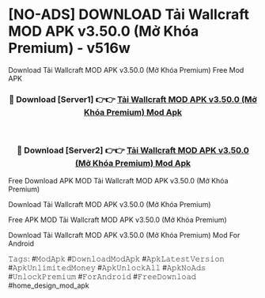 # [NO-ADS] DOWNLOAD Tải Wallcraft MOD APK v3.50.0 (Mở Khóa Premium) - v516w
Download Tải Wallcraft MOD APK v3.50.0 (Mở Khóa Premium) Free Mod APK

<div align="center">
<h3>🔴 Download [Server1] 👉👉 <a href="https://apk-comot.site?title=Tải_Wallcraft_MOD_APK_v3.50.0_(Mở_Khóa_Premium)">Tải Wallcraft MOD APK v3.50.0 (Mở Khóa Premium) Mod Apk</a></h3><br>

<h3>🔴 Download [Server2] 👉👉 <a href="https://apk-comot.site?title=Tải_Wallcraft_MOD_APK_v3.50.0_(Mở_Khóa_Premium)">Tải Wallcraft MOD APK v3.50.0 (Mở Khóa Premium) Mod Apk</a></h3>
</div>


Free Download APK MOD Tải Wallcraft MOD APK v3.50.0 (Mở Khóa Premium)

Download Tải Wallcraft MOD APK v3.50.0 (Mở Khóa Premium) 

Free APK MOD Tải Wallcraft MOD APK v3.50.0 (Mở Khóa Premium) 

Download Tải Wallcraft MOD APK v3.50.0 (Mở Khóa Premium) Mod For Android

𝚃𝚊𝚐𝚜: #𝙼𝚘𝚍𝙰𝚙𝚔 #𝙳𝚘𝚠𝚗𝚕𝚘𝚊𝚍𝙼𝚘𝚍𝙰𝚙𝚔 #𝙰𝚙𝚔𝙻𝚊𝚝𝚎𝚜𝚝𝚅𝚎𝚛𝚜𝚒𝚘𝚗 #𝙰𝚙𝚔𝚄𝚗𝚕𝚒𝚖𝚒𝚝𝚎𝚍𝙼𝚘𝚗𝚎𝚢 #𝙰𝚙𝚔𝚄𝚗𝚕𝚘𝚌𝚔𝙰𝚕𝚕 #𝙰𝚙𝚔𝙽𝚘𝙰𝚍𝚜 #𝚄𝚗𝚕𝚘𝚌𝚔𝙿𝚛𝚎𝚖𝚒𝚞𝚖 #𝙵𝚘𝚛𝙰𝚗𝚍𝚛𝚘𝚒𝚍 #𝙵𝚛𝚎𝚎𝙳𝚘𝚠𝚗𝚕𝚘𝚊𝚍 #home_design_mod_apk